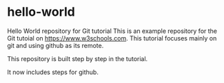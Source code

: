 # hello-world

Hello World repository for Git tutorial
This is an example repository for the Git tutoial on https://www.w3schools.com.
This tutorial focuses mainly on git and using github as its remote. 

This repository is built step by step in the tutorial.

It now includes steps for github.
